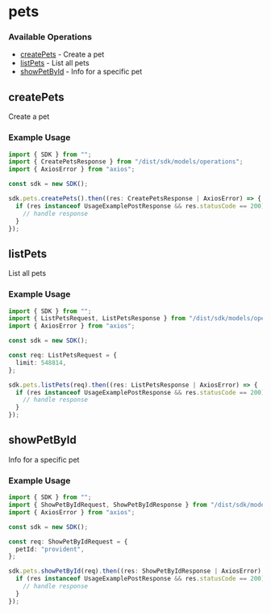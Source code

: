# pets

### Available Operations

* [createPets](#createpets) - Create a pet
* [listPets](#listpets) - List all pets
* [showPetById](#showpetbyid) - Info for a specific pet

## createPets

Create a pet

### Example Usage

```typescript
import { SDK } from "";
import { CreatePetsResponse } from "/dist/sdk/models/operations";
import { AxiosError } from "axios";

const sdk = new SDK();

sdk.pets.createPets().then((res: CreatePetsResponse | AxiosError) => {
  if (res instanceof UsageExamplePostResponse && res.statusCode == 200) {
    // handle response
  }
});
```

## listPets

List all pets

### Example Usage

```typescript
import { SDK } from "";
import { ListPetsRequest, ListPetsResponse } from "/dist/sdk/models/operations";
import { AxiosError } from "axios";

const sdk = new SDK();

const req: ListPetsRequest = {
  limit: 548814,
};

sdk.pets.listPets(req).then((res: ListPetsResponse | AxiosError) => {
  if (res instanceof UsageExamplePostResponse && res.statusCode == 200) {
    // handle response
  }
});
```

## showPetById

Info for a specific pet

### Example Usage

```typescript
import { SDK } from "";
import { ShowPetByIdRequest, ShowPetByIdResponse } from "/dist/sdk/models/operations";
import { AxiosError } from "axios";

const sdk = new SDK();

const req: ShowPetByIdRequest = {
  petId: "provident",
};

sdk.pets.showPetById(req).then((res: ShowPetByIdResponse | AxiosError) => {
  if (res instanceof UsageExamplePostResponse && res.statusCode == 200) {
    // handle response
  }
});
```
